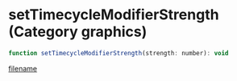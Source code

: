 # setTimecycleModifierStrength (Category graphics)

```js
function setTimecycleModifierStrength(strength: number): void
```

[filename](setTimecycleModifierStrength_m.md ':include')